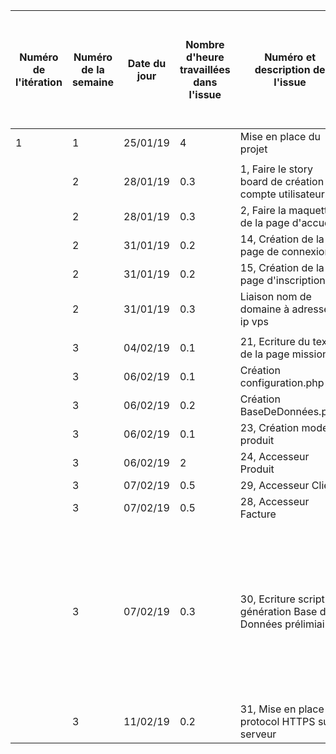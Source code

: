 | Numéro de l'itération | Numéro de la semaine | Date du jour | Nombre d'heure travaillées dans l'issue | Numéro et description de l'issue                           | Lien de l'issue dans GitHub                               | Liste des commentaires pertinents dans les commits de l'issue                                                                                                                                              | Un lien cliquable vers la page en ligne ou le document dans GitHub |
|-----------------------|----------------------|--------------|-----------------------------------------|------------------------------------------------------------|-----------------------------------------------------------|------------------------------------------------------------------------------------------------------------------------------------------------------------------------------------------------------------|--------------------------------------------------------------------|
| 1                     | 1                    | 25/01/19     | 4                                       | Mise en place du projet                                    |                                                           |                                                                                                                                                                                                            |                                                                    |
|                       |                      |              |                                         |                                                            |                                                           |                                                                                                                                                                                                            |                                                                    |
|                       | 2                    | 28/01/19     | 0.3                                     | 1, Faire le story board de création de compte utilisateur  | https://github.com/cegepmatane/AcheteTaBaguette/issues/1  |                                                                                                                                                                                                            |                                                                    |
|                       | 2                    | 28/01/19     | 0.3                                     | 2, Faire la maquette de la page d'accueil                  | https://github.com/cegepmatane/AcheteTaBaguette/issues/2  |                                                                                                                                                                                                            |                                                                    |
|                       | 2                    | 31/01/19     | 0.2                                     | 14, Création de la page de connexion                       | https://github.com/cegepmatane/AcheteTaBaguette/issues/14 |                                                                                                                                                                                                            |                                                                    |
|                       | 2                    | 31/01/19     | 0.2                                     | 15, Création de la page d'inscription                      | https://github.com/cegepmatane/AcheteTaBaguette/issues/15 |                                                                                                                                                                                                            |                                                                    |
|                       | 2                    | 31/01/19     | 0.3                                     | Liaison nom de domaine à adresse ip vps                    | /                                                         |                                                                                                                                                                                                            |                                                                    |
|                       |                      |              |                                         |                                                            |                                                           |                                                                                                                                                                                                            |                                                                    |
|                       | 3                    | 04/02/19     | 0.1                                     | 21, Ecriture du texte de la page mission                   | https://github.com/cegepmatane/AcheteTaBaguette/issues/21 |                                                                                                                                                                                                            |                                                                    |
|                       | 3                    | 06/02/19     | 0.1                                     | Création configuration.php                                 | /                                                         |                                                                                                                                                                                                            |                                                                    |
|                       | 3                    | 06/02/19     | 0.2                                     | Création BaseDeDonnées.php                                 | /                                                         |                                                                                                                                                                                                            |                                                                    |
|                       | 3                    | 06/02/19     | 0.1                                     | 23, Création modele produit                                | https://github.com/cegepmatane/AcheteTaBaguette/issues/23 |                                                                                                                                                                                                            |                                                                    |
|                       | 3                    | 06/02/19     | 2                                       | 24, Accesseur Produit                                      | https://github.com/cegepmatane/AcheteTaBaguette/issues/24 |                                                                                                                                                                                                            |                                                                    |
|                       | 3                    | 07/02/19     | 0.5                                     | 29, Accesseur Client                                       | https://github.com/cegepmatane/AcheteTaBaguette/issues/29 |                                                                                                                                                                                                            |                                                                    |
|                       | 3                    | 07/02/19     | 0.5                                     | 28, Accesseur Facture                                      | https://github.com/cegepmatane/AcheteTaBaguette/issues/28 |                                                                                                                                                                                                            |                                                                    |
|                       | 3                    | 07/02/19     | 0.3                                     | 30, Ecriture script génération Base de Données prélimiaire | https://github.com/cegepmatane/AcheteTaBaguette/issues/30 | ATTENTION ! Intégrer ce script à MySQL pourrait provoquer des erreurs à cause des différences syntaxiques avec SQL Server, si c'est le cas il faudra probablement modifier IDENTITY(1,1) en AUTO_INCREMENT |                                                                    |
|                       | 3                    | 11/02/19     | 0.2                                     | 31, Mise en place du protocol HTTPS sur serveur            | https://github.com/cegepmatane/AcheteTaBaguette/issues/31 |                                                                                                                                                                                                            |                                                                    |